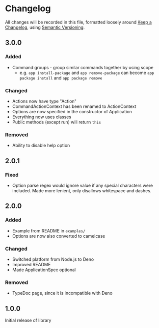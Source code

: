 # Changelog
All changes will be recorded in this file, formatted loosely around [Keep a Changelog](https://keepachangelog.com/en/1.0.0/), using [Semantic Versioning](https://semver.org/spec/v2.0.0.html).

## 3.0.0

### Added
- Command groups - group similar commands together by using scope
    - e.g. `app install-package` and `app remove-package` can become `app package install` and `app package remove`


### Changed
- Actions now have type "Action"
- CommandActionContext has been renamed to ActionContext
- Options are now specified in the constructor of Application
- Everything now uses classes
- Public methods (except run) will return `this`

### Removed
- Ability to disable help option 

## 2.0.1
### Fixed
- Option parse regex would ignore value if any special characters were included. Made more lenient, only disallows whitespace and dashes.

## 2.0.0 
### Added
- Example from README in `examples/`
- Options are now also converted to camelcase

### Changed
- Switched platform from Node.js to Deno
- Improved README
- Made ApplicationSpec optional

### Removed
- TypeDoc page, since it is incompatible with Deno

## 1.0.0
Initial release of library